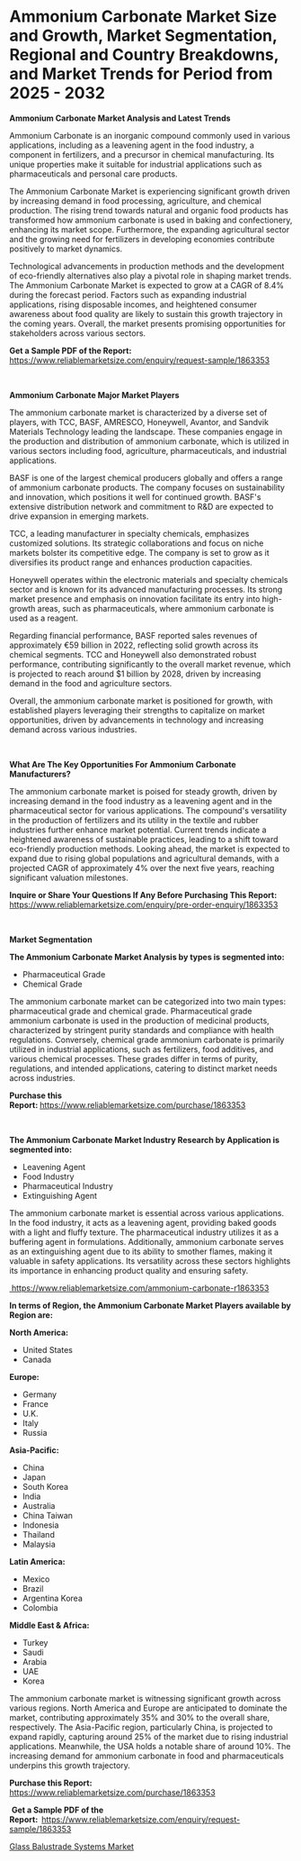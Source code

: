 <p><h1>Ammonium Carbonate Market Size and Growth, Market Segmentation, Regional and Country Breakdowns, and Market Trends for Period from 2025 -  2032</h1></p><p><strong>Ammonium Carbonate Market Analysis and Latest Trends</strong></p>
<p><p>Ammonium Carbonate is an inorganic compound commonly used in various applications, including as a leavening agent in the food industry, a component in fertilizers, and a precursor in chemical manufacturing. Its unique properties make it suitable for industrial applications such as pharmaceuticals and personal care products.</p><p>The Ammonium Carbonate Market is experiencing significant growth driven by increasing demand in food processing, agriculture, and chemical production. The rising trend towards natural and organic food products has transformed how ammonium carbonate is used in baking and confectionery, enhancing its market scope. Furthermore, the expanding agricultural sector and the growing need for fertilizers in developing economies contribute positively to market dynamics.</p><p>Technological advancements in production methods and the development of eco-friendly alternatives also play a pivotal role in shaping market trends. The Ammonium Carbonate Market is expected to grow at a CAGR of 8.4% during the forecast period. Factors such as expanding industrial applications, rising disposable incomes, and heightened consumer awareness about food quality are likely to sustain this growth trajectory in the coming years. Overall, the market presents promising opportunities for stakeholders across various sectors.</p></p>
<p><strong>Get a Sample PDF of the Report:&nbsp;</strong> <a href="https://www.reliablemarketsize.com/enquiry/request-sample/1863353?utm_campaign=2565&utm_medium=2&utm_source=Github&utm_content=ia&utm_term=01042025&utm_id=ammonium-carbonate">https://www.reliablemarketsize.com/enquiry/request-sample/1863353</a></p>
<p>&nbsp;</p>
<p><strong>Ammonium Carbonate Major Market Players</strong></p>
<p><p>The ammonium carbonate market is characterized by a diverse set of players, with TCC, BASF, AMRESCO, Honeywell, Avantor, and Sandvik Materials Technology leading the landscape. These companies engage in the production and distribution of ammonium carbonate, which is utilized in various sectors including food, agriculture, pharmaceuticals, and industrial applications.</p><p>BASF is one of the largest chemical producers globally and offers a range of ammonium carbonate products. The company focuses on sustainability and innovation, which positions it well for continued growth. BASF's extensive distribution network and commitment to R&D are expected to drive expansion in emerging markets.</p><p>TCC, a leading manufacturer in specialty chemicals, emphasizes customized solutions. Its strategic collaborations and focus on niche markets bolster its competitive edge. The company is set to grow as it diversifies its product range and enhances production capacities.</p><p>Honeywell operates within the electronic materials and specialty chemicals sector and is known for its advanced manufacturing processes. Its strong market presence and emphasis on innovation facilitate its entry into high-growth areas, such as pharmaceuticals, where ammonium carbonate is used as a reagent.</p><p>Regarding financial performance, BASF reported sales revenues of approximately €59 billion in 2022, reflecting solid growth across its chemical segments. TCC and Honeywell also demonstrated robust performance, contributing significantly to the overall market revenue, which is projected to reach around $1 billion by 2028, driven by increasing demand in the food and agriculture sectors.</p><p>Overall, the ammonium carbonate market is positioned for growth, with established players leveraging their strengths to capitalize on market opportunities, driven by advancements in technology and increasing demand across various industries.</p></p>
<p>&nbsp;</p>
<p><strong>What Are The Key Opportunities For Ammonium Carbonate Manufacturers?</strong></p>
<p><p>The ammonium carbonate market is poised for steady growth, driven by increasing demand in the food industry as a leavening agent and in the pharmaceutical sector for various applications. The compound's versatility in the production of fertilizers and its utility in the textile and rubber industries further enhance market potential. Current trends indicate a heightened awareness of sustainable practices, leading to a shift toward eco-friendly production methods. Looking ahead, the market is expected to expand due to rising global populations and agricultural demands, with a projected CAGR of approximately 4% over the next five years, reaching significant valuation milestones.</p></p>
<p><strong>Inquire or Share Your Questions If Any Before Purchasing This Report:</strong> <a href="https://www.reliablemarketsize.com/enquiry/pre-order-enquiry/1863353?utm_campaign=2565&utm_medium=2&utm_source=Github&utm_content=ia&utm_term=01042025&utm_id=ammonium-carbonate">https://www.reliablemarketsize.com/enquiry/pre-order-enquiry/1863353</a></p>
<p>&nbsp;</p>
<p><strong>Market Segmentation</strong></p>
<p><strong>The Ammonium Carbonate Market Analysis by types is segmented into:</strong></p>
<p><ul><li>Pharmaceutical Grade</li><li>Chemical Grade</li></ul></p>
<p><p>The ammonium carbonate market can be categorized into two main types: pharmaceutical grade and chemical grade. Pharmaceutical grade ammonium carbonate is used in the production of medicinal products, characterized by stringent purity standards and compliance with health regulations. Conversely, chemical grade ammonium carbonate is primarily utilized in industrial applications, such as fertilizers, food additives, and various chemical processes. These grades differ in terms of purity, regulations, and intended applications, catering to distinct market needs across industries.</p></p>
<p><strong>Purchase this Report:&nbsp;</strong><a href="https://www.reliablemarketsize.com/purchase/1863353?utm_campaign=2565&utm_medium=2&utm_source=Github&utm_content=ia&utm_term=01042025&utm_id=ammonium-carbonate">https://www.reliablemarketsize.com/purchase/1863353</a></p>
<p>&nbsp;</p>
<p><strong>The Ammonium Carbonate Market Industry Research by Application is segmented into:</strong></p>
<p><ul><li>Leavening Agent</li><li>Food Industry</li><li>Pharmaceutical Industry</li><li>Extinguishing Agent</li></ul></p>
<p><p>The ammonium carbonate market is essential across various applications. In the food industry, it acts as a leavening agent, providing baked goods with a light and fluffy texture. The pharmaceutical industry utilizes it as a buffering agent in formulations. Additionally, ammonium carbonate serves as an extinguishing agent due to its ability to smother flames, making it valuable in safety applications. Its versatility across these sectors highlights its importance in enhancing product quality and ensuring safety.</p></p>
<p><a href="https://www.reliablemarketsize.com/ammonium-carbonate-r1863353?utm_campaign=2565&utm_medium=2&utm_source=Github&utm_content=ia&utm_term=01042025&utm_id=ammonium-carbonate">&nbsp;https://www.reliablemarketsize.com/ammonium-carbonate-r1863353</a></p>
<p><strong>In terms of Region, the Ammonium Carbonate Market Players available by Region are:</strong></p>
<p>
    <p> <strong> North America: </strong>
        <ul>
            <li>United States</li>
            <li>Canada</li>
        </ul>
        </p> 
    <p> <strong> Europe: </strong>
        <ul>
            <li>Germany</li>
            <li>France</li>
            <li>U.K.</li>
            <li>Italy</li>
            <li>Russia</li>
        </ul>
        </p> 
    <p> <strong> Asia-Pacific: </strong>
        <ul>
            <li>China</li>
            <li>Japan</li>
            <li>South Korea</li>
            <li>India</li>
            <li>Australia</li>
            <li>China Taiwan</li>
            <li>Indonesia</li>
            <li>Thailand</li>
            <li>Malaysia</li>
        </ul>
        </p> 
    <p> <strong> Latin America: </strong>
        <ul>
            <li>Mexico</li>
            <li>Brazil</li>
            <li>Argentina Korea</li>
            <li>Colombia</li>
        </ul>
        </p> 
    <p> <strong> Middle East & Africa: </strong>
        <ul>
            <li>Turkey</li>
            <li>Saudi</li>
            <li>Arabia</li>
            <li>UAE</li>
            <li>Korea</li>
        </ul>
    </p>
    </p>
<p><p>The ammonium carbonate market is witnessing significant growth across various regions. North America and Europe are anticipated to dominate the market, contributing approximately 35% and 30% to the overall share, respectively. The Asia-Pacific region, particularly China, is projected to expand rapidly, capturing around 25% of the market due to rising industrial applications. Meanwhile, the USA holds a notable share of around 10%. The increasing demand for ammonium carbonate in food and pharmaceuticals underpins this growth trajectory.</p></p>
<p><strong>Purchase this Report: </strong><a href="https://www.reliablemarketsize.com/purchase/1863353?utm_campaign=2565&utm_medium=2&utm_source=Github&utm_content=ia&utm_term=01042025&utm_id=ammonium-carbonate">https://www.reliablemarketsize.com/purchase/1863353</a></p>
<p>&nbsp;<strong>Get a Sample PDF of the Report:&nbsp;&nbsp;</strong><a href="https://www.reliablemarketsize.com/enquiry/request-sample/1863353?utm_campaign=2565&utm_medium=2&utm_source=Github&utm_content=ia&utm_term=01042025&utm_id=ammonium-carbonate">https://www.reliablemarketsize.com/enquiry/request-sample/1863353</a></p>
<p><strong></strong></p>
<p><p><a href="https://github.com/shirleenfraker87/Market-Research-Report-List-1/blob/main/glass-balustrade-systems-market.md?utm_campaign=2565&utm_medium=2&utm_source=Github&utm_content=ia&utm_term=01042025&utm_id=ammonium-carbonate">Glass Balustrade Systems Market</a></p></p>